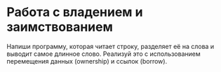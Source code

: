 # Работа с владением и заимствованием

Напиши программу, которая читает строку, разделяет её на слова и выводит самое длинное слово.
Реализуй это с использованием перемещения данных (ownership) и ссылок (borrow).
